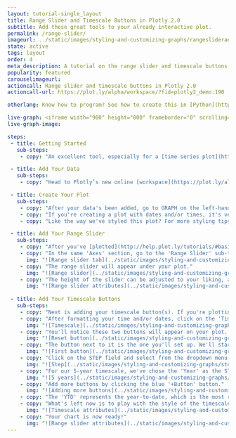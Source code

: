 ```yaml
---
layout: tutorial-single_layout
title: Range Slider and Timescale Buttons in Plotly 2.0
subtitle: Add these great tools to your already interactive plot.
permalink: /range-slider/
imageurl: ../static/images/styling-and-customizing-graphs/rangesliderandtimescalethumb.png
state: active
tags: layout
order: 4
meta_description: A tutorial on the range slider and timescale buttons in Plotly 2.0.
popularity: featured
carouselimageurl:
actioncall: Range slider and timescale buttons in Plotly 2.0
actioncall-url: https://plot.ly/alpha/workspace/?fid=plotly2_demo:190

otherlang: Know how to program? See how to create this in [Python](https://plot.ly/python/range-slider/) or [R](https://plot.ly/r/range-slider/).

live-graph: <iframe width="900" height="800" frameborder="0" scrolling="no" src="https://plot.ly/~plotly2_demo/190.embed"></iframe>
live-graph-image:

steps:
 - title: Getting Started
   sub-steps:
    - copy: "An excellent tool, especially for a [time series plot](http://help.plot.ly/make-a-time-series-graph/), the range slider and timescale buttons feature is a way to display a specific range within your chart. This interactive slider allows you to experience your graphs on a whole other level."

 - title: Add Your Data
   sub-steps:
    - copy: "Head to Plotly’s new online [workspace](https://plot.ly/alpha/workspace/) and [add your data](http://help.plot.ly/add-data-to-the-plotly-grid/). "

 - title: Create Your Plot
   sub-steps:
    - copy: "After your data's been added, go to GRAPH on the left-hand side, then 'Create'. Choose your 'Chart type', and add your traces using the X and Y dropdown (this section is different depending on the chart type)."
    - copy: "If you're creating a plot with dates and/or times, it's very important to format your data correctly, so make sure to check out [this](http://help.plot.ly/date-format-and-time-series/) page first."
    - copy: "Like the way we've styled this plot? For more styling tips, see [this](http://help.plot.ly/style-your-plots/) tutorial!"

 - title: Add Your Range Slider
   sub-steps:
    - copy: "After you've [plotted](http://help.plot.ly/tutorials/#basic) and [styled](http://help.plot.ly/style-your-plots/) your chart, you're ready to add the range slider feature."
    - copy: "In the same 'Axes' section, go to the 'Range Slider' sub-tab and click on 'Show'."
      img: "![Range slider tab](../static/images/styling-and-customizing-graphs/range-slider2.png)"
    - copy: "The range slider will appear under your plot."
      img: "![Range slider](../static/images/styling-and-customizing-graphs/rangesliderunderchart5.png)"    
    - copy: "The height of the slider can be adjusted to your liking, and you can choose the slider background color, border color and width."
      img: "![Range slider attributes](../static/images/styling-and-customizing-graphs/rangesliderattributes3.png)"
  
 - title: Add Your Timescale Buttons
   sub-steps:
    - copy: "Next is adding your timescale button(s). If you're plotting a time series chart, it's important to set your times and dates in the proper format, otherwise this feature won't appear in your workspace. Refer to [this](http://help.plot.ly/date-format-and-time-series/) helpful page for more information."
    - copy: "After formatting your time and/or dates, click on the 'Timescale Buttons' subtab (it's just underneath the 'Range Slider' subtab) in the same 'Axes' section. Then click the blue '+Button' button."
      img: "![Timescale](../static/images/styling-and-customizing-graphs/timescale2.png)"
    - copy: "You'll notice these two buttons will appear on your plot. The 'reset' button is there by default, and it's to reset your setting after you've clicked on a specific timescale button."
      img: "![Reset button](../static/images/styling-and-customizing-graphs/reset button3.png)"
    - copy: "The button next to it is the one you'll set up. We'll start with adding a timescale set for one year. Double-click on the field next to LABEL to add your own."
      img: "![First button](../static/images/styling-and-customizing-graphs/1 year2.png)"
    - copy: "Click on the STEP field and select from the dropdown menu."
      img: "![Step](../static/images/styling-and-customizing-graphs/step2.png)"
    - copy: "For our 5-year timescale, we've chose the 'Year' as the STEP, and the number 5 as the COUNT. The STEPMODE has been selected to 'Backward'."
      img: "![5 years](../static/images/styling-and-customizing-graphs/5 years2.png)"
    - copy: "Add more buttons by clicking the blue '+Button' button."  
      img: "![Adding more buttons](../static/images/styling-and-customizing-graphs/addingbuttons2.png)"
    - copy: "The 'YTD' represents the year-to-date, which is the most recent date in your plot, and going back one year (from the month of January)."
    - copy: "What's left now is to play with the style of the timescale buttons, including the background color, border width and its color, and text. You can also adjust the position of the buttons by clicking on the arrows next to the horizontal and vertical position fields."  
      img: "![Timescale attributes](../static/images/styling-and-customizing-graphs/Timescale Attributes2.png)"
    - copy: "Your chart is now ready!"
      img: "![Range slider attributes](../static/images/styling-and-customizing-graphs/rangesliderandtimescalegif.gif)"  
---
```

